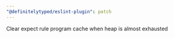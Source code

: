 ```yaml
---
"@definitelytyped/eslint-plugin": patch
---
```


Clear expect rule program cache when heap is almost exhausted
